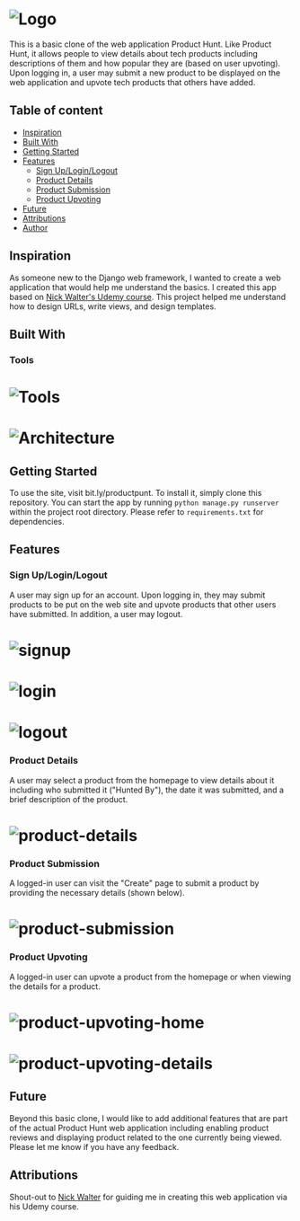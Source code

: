 # ![Logo](https://imgur.com/pS5dKmr.png)

This is a basic clone of the web application Product Hunt. Like Product Hunt, it allows people to view details about tech products including descriptions of them and how popular they are (based on user upvoting). Upon logging in, a user may submit a new product to be displayed on the web application and upvote tech products that others have added.

## Table of content

- [Inspiration](#inspiration)
- [Built With](#built-with)
- [Getting Started](#getting-started)
- [Features](#features)
    - [Sign Up/Login/Logout](#login)
    - [Product Details](#product-details)
    - [Product Submission](#product-submission)
    - [Product Upvoting](#product-upvoting)
- [Future](#future)
- [Attributions](#attributions)
- [Author](#author)

## Inspiration

As someone new to the Django web framework, I wanted to create a web application that would help me understand the basics. I created this app based on [Nick Walter's Udemy course](https://www.udemy.com/course/the-ultimate-beginners-guide-to-django-django-2-python-web-dev-website/). This project helped me understand how to design URLs, write views, and design templates.

## Built With

### Tools

# ![Tools](https://imgur.com/wWF1Xac.png)

# ![Architecture](https://imgur.com/TagTPFC.png)

## Getting Started

To use the site, visit bit.ly/productpunt. To install it, simply clone this repository. You can start the app by running `python manage.py runserver` within the project root directory. Please refer to `requirements.txt` for dependencies.

## Features

### **Sign Up/Login/Logout**

A user may sign up for an account. Upon logging in, they may submit products to be put on the web site and upvote products that other users have submitted. In addition, a user may logout.

# ![signup](https://imgur.com/LjWUvXZ)
# ![login](https://imgur.com/gxHvvR4)
# ![logout](https://imgur.com/pKPHelJ)

### **Product Details**

A user may select a product from the homepage to view details about it including who submitted it ("Hunted By"), the date it was submitted, and a brief description of the product.

# ![product-details](https://imgur.com/CQBwOp0.png)


### **Product Submission**

A logged-in user can visit the "Create" page to submit a product by providing the necessary details (shown below).

# ![product-submission](https://imgur.com/XD16DF5.png)

### **Product Upvoting**

A logged-in user can upvote a product from the homepage or when viewing the details for a product.

# ![product-upvoting-home](https://imgur.com/uuTSZl5.png)
# ![product-upvoting-details](https://imgur.com/XRQOaB3.png)


## Future

Beyond this basic clone, I would like to add additional features that are part of the actual Product Hunt web application including enabling product reviews and displaying product related to the one currently being viewed. Please let me know if you have any feedback.

## Attributions

Shout-out to [Nick Walter](https://www.udemy.com/user/nicholaswalter2/) for guiding me in creating this web application via his Udemy course.


